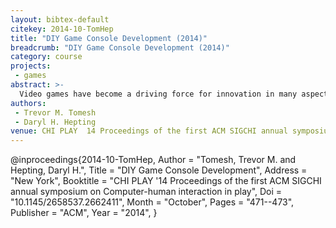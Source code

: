 ```yaml
---
layout: bibtex-default
citekey: 2014-10-TomHep
title: "DIY Game Console Development (2014)"
breadcrumb: "DIY Game Console Development (2014)"
category: course
projects:
 - games
abstract: >-
  Video games have become a driving force for innovation in many aspects of the entertainment industry and beyond. Since gaming may also be in a position to drive the emerging "maker movement", we consider the "DIY game industry". In this half-day course, attendees will be introduced to DIY Game Console construction and programming by building their own game console, based on a simple 12 LED and 4 button design, and then programming their console to play very simple, yet entertaining, games. Attendees will also be exposed to the tradeoffs in design between capabilities in gameplay and complexity of hardware and software.
authors:
 - Trevor M. Tomesh
 - Daryl H. Hepting
venue: CHI PLAY  14 Proceedings of the first ACM SIGCHI annual symposium on Computer human interaction in play
---
```

@inproceedings{2014-10-TomHep,
	Author =  "Tomesh, Trevor M. and Hepting, Daryl H.",
	Title =  "DIY Game Console Development",
	Address =  "New York",
	Booktitle =  "CHI PLAY '14 Proceedings of the first ACM SIGCHI annual symposium on Computer-human interaction in play",
	Doi =  "10.1145/2658537.2662411",
	Month =  "October",
	Pages =  "471--473",
	Publisher =  "ACM",
	Year =  "2014",
}
